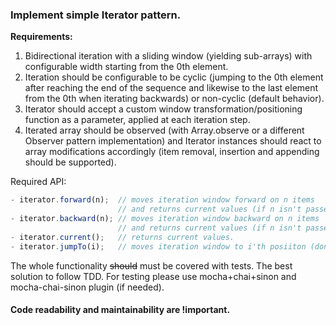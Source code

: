 ### Implement simple Iterator pattern.

**Requirements:**

1. Bidirectional iteration with a sliding window (yielding sub-arrays) with configurable width starting from the 0th element.
2. Iteration should be configurable to be cyclic (jumping to the 0th element after reaching the end of the sequence and likewise to the last element from the 0th when iterating backwards) or non-cyclic (default behavior).
3. Iterator should accept a custom window transformation/positioning function as a parameter, applied at each iteration step.
4. Iterated array should be observed (with Array.observe or a different Observer pattern implementation) and Iterator instances should react to array modifications accordingly (item removal, insertion and appending should be supported).

Required API:
```javascript
- iterator.forward(n);  // moves iteration window forward on n items 
                        // and returns current values (if n isn't passed moves on 1 item).
- iterator.backward(n); // moves iteration window backward on n items
                        // and returns current values (if n isn't passed moves on 1 item).
- iterator.current();   // returns current values.
- iterator.jumpTo(i);   // moves iteration window to i'th posiiton (don't return values).
```

The whole functionality ~~should~~ must be covered with tests. The best solution to follow TDD.
For testing please use mocha+chai+sinon and mocha-chai-sinon plugin (if needed).

#### Code readability and maintainability are !important.
